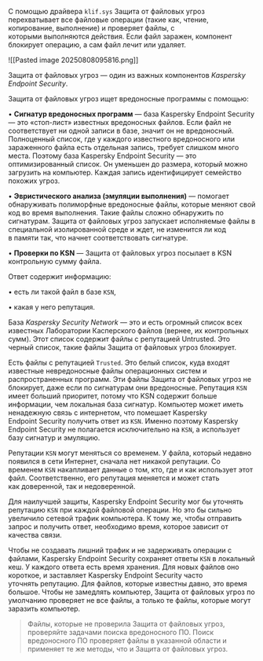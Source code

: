 
С помощью драйвера `klif.sys` Защита от файловых угроз перехватывает все файловые операции (такие как, чтение, копирование, выполнение) и проверяет файлы, с которыми выполняются действия. Если файл заражен, компонент блокирует операцию, а сам файл лечит или удаляет.

![[Pasted image 20250808095816.png]]

Защита от файловых угроз — один из важных компонентов *Kaspersky Endpoint Security*.

Защита от файловых угроз ищет вредоносные программы с помощью:

• **Сигнатур вредоносных программ** — база Kaspersky Endpoint Security — это «стоп-лист» известных вредоносных файлов. Если файл не соответствует ни одной записи в базе, значит он не вредоносный. Полноценный список, где у каждого известного вредоносного или зараженного файла есть отдельная запись, требует слишком много места. Поэтому база Kaspersky Endpoint Security — это оптимизированный список. Он уменьшен до размера, который можно загрузить на компьютер. Каждая запись идентифицирует семейство похожих угроз.

• **Эвристического анализа (эмуляции выполнения)** — помогает обнаруживать полиморфные вредоносные файлы, которые меняют свой код во время выполнения. Такие файлы сложно обнаружить по сигнатурам. Защита от файловых угроз запускает исполняемые файлы в специальной изолированной среде и ждет, не изменится ли код в памяти так, что начнет соответствовать сигнатуре.

• **Проверки по KSN** — Защита от файловых угроз посылает в KSN контрольную сумму файла. 

Ответ содержит информацию:

• есть ли такой файл в базе `KSN`,

• какая у него репутация.

База *Kaspersky Security Network* — это и есть огромный список всех известных Лаборатории Касперского файлов (вернее, их контрольных сумм). Этот список содержит файлы с репутацией Untrusted. Это черный список, такие файлы Защита от файловых угроз блокирует.

Есть файлы с репутацией `Trusted`. Это белый список, куда входят известные невредоносные файлы операционных систем и распространенных программ. Эти файлы Защита от файловых угроз не блокирует, даже если по сигнатурам они вредоносные. Репутация `KSN` имеет больший приоритет, потому что KSN содержит больше информации, чем локальная база сигнатур. Компьютер может иметь ненадежную связь с интернетом, что помешает Kaspersky Endpoint Security получить ответ из `KSN`. Именно поэтому Kaspersky Endpoint Security не полагается исключительно на `KSN`, а использует базу сигнатур и эмуляцию.

Репутации `KSN` могут меняться со временем. У файла, который недавно появился в сети Интернет, сначала нет никакой репутации. Со временем `KSN` накапливает данные о том, кто, где и как использует этот файл. Соответственно, его репутация меняется и может стать как доверенной, так и недоверенной.

Для наилучшей защиты, Kaspersky Endpoint Security мог бы уточнять репутацию `KSN` при каждой файловой операции. Но это бы сильно увеличило сетевой трафик компьютера. К тому же, чтобы отправить запрос и получить ответ, необходимо время, которое зависит от качества связи.

Чтобы не создавать лишний трафик и не задерживать операции с файлами, Kaspersky Endpoint Security сохраняет ответы `KSN` в локальный кеш. У каждого ответа есть время хранения. Для новых файлов оно короткое, и заставляет Kaspersky Endpoint Security часто уточнять репутацию. Для файлов, которые известны давно, это время большое. Чтобы не замедлять компьютер, Защита от файловых угроз по умолчанию проверяет не все файлы, а только те файлы, которые могут заразить компьютер.

> Файлы, которые не проверила Защита от файловых угроз, проверяйте задачами поиска вредоносного ПО. Поиск вредоносного ПО проверяет файлы в указанной области и применяет те же методы, что и Защита от файловых угроз.

